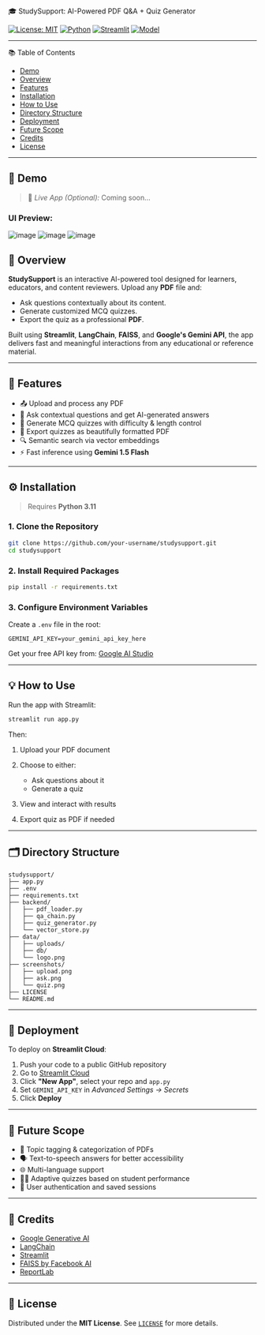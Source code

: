 
 🎓 StudySupport: AI-Powered PDF Q\&A + Quiz Generator

[![License: MIT](https://img.shields.io/badge/License-MIT-blue.svg)](LICENSE)
[![Python](https://img.shields.io/badge/Python-3.11-blue.svg)](https://www.python.org/downloads/)
[![Streamlit](https://img.shields.io/badge/Built%20with-Streamlit-ff4b4b.svg)](https://streamlit.io/)
[![Model](https://img.shields.io/badge/Model-Gemini_1.5_Flash-yellow)](https://makersuite.google.com/app)

---

 📚 Table of Contents

* [Demo](#demo)
* [Overview](#overview)
* [Features](#features)
* [Installation](#installation)
* [How to Use](#how-to-use)
* [Directory Structure](#directory-structure)
* [Deployment](#deployment)
* [Future Scope](#future-scope)
* [Credits](#credits)
* [License](#license)

---

## 🚀 Demo

> 🔗 *Live App (Optional):* Coming soon...

### UI Preview:

![image](https://github.com/user-attachments/assets/4876c96a-7d58-4610-b2e1-428e8f70fed1)
![image](https://github.com/user-attachments/assets/ec62b4ff-ea99-45a0-961e-b20fa3878a30)
![image](https://github.com/user-attachments/assets/7b16d9d4-71b8-48b0-83f1-12efc41fa69b)
 




## 🧠 Overview

**StudySupport** is an interactive AI-powered tool designed for learners, educators, and content reviewers. Upload any **PDF** file and:

* Ask questions contextually about its content.
* Generate customized MCQ quizzes.
* Export the quiz as a professional **PDF**.

Built using **Streamlit**, **LangChain**, **FAISS**, and **Google's Gemini API**, the app delivers fast and meaningful interactions from any educational or reference material.

---

## 🔑 Features

* 📤 Upload and process any PDF
* 🤖 Ask contextual questions and get AI-generated answers
* 📝 Generate MCQ quizzes with difficulty & length control
* 📄 Export quizzes as beautifully formatted PDF
* 🔍 Semantic search via vector embeddings
* ⚡ Fast inference using **Gemini 1.5 Flash**

---

## ⚙️ Installation

> Requires **Python 3.11**

### 1. Clone the Repository

```bash
git clone https://github.com/your-username/studysupport.git
cd studysupport
```

### 2. Install Required Packages

```bash
pip install -r requirements.txt
```

### 3. Configure Environment Variables

Create a `.env` file in the root:

```env
GEMINI_API_KEY=your_gemini_api_key_here
```

Get your free API key from: [Google AI Studio](https://aistudio.google.com/app/apikey)

---

## 💡 How to Use

Run the app with Streamlit:

```bash
streamlit run app.py
```

Then:

1. Upload your PDF document
2. Choose to either:

   * Ask questions about it
   * Generate a quiz
3. View and interact with results
4. Export quiz as PDF if needed

---

## 🗂 Directory Structure

```
studysupport/
├── app.py
├── .env
├── requirements.txt
├── backend/
│   ├── pdf_loader.py
│   ├── qa_chain.py
│   ├── quiz_generator.py
│   └── vector_store.py
├── data/
│   ├── uploads/
│   ├── db/                 
│   └── logo.png
├── screenshots/
│   ├── upload.png
│   ├── ask.png
│   └── quiz.png
├── LICENSE
└── README.md
```

---

## 🚀 Deployment

To deploy on **Streamlit Cloud**:

1. Push your code to a public GitHub repository
2. Go to [Streamlit Cloud](https://streamlit.io/cloud)
3. Click **"New App"**, select your repo and `app.py`
4. Set `GEMINI_API_KEY` in *Advanced Settings → Secrets*
5. Click **Deploy**

---

## 🔮 Future Scope

* 📌 Topic tagging & categorization of PDFs
* 🗣️ Text-to-speech answers for better accessibility
* 🌐 Multi-language support
* 🧑‍🏫 Adaptive quizzes based on student performance
* 👥 User authentication and saved sessions

---

## 🙌 Credits

* [Google Generative AI](https://ai.google/discover/generativeai/)
* [LangChain](https://www.langchain.com/)
* [Streamlit](https://streamlit.io/)
* [FAISS by Facebook AI](https://github.com/facebookresearch/faiss)
* [ReportLab](https://www.reportlab.com/opensource/)

---

## 📄 License

Distributed under the **MIT License**.
See [`LICENSE`](LICENSE) for more details.

